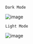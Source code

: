     Dark Mode

![image](https://github.com/user-attachments/assets/52988927-1c00-41f9-9e47-4478b2e4a284)

    Light Mode

![image](https://github.com/user-attachments/assets/04169098-db7e-4d01-8890-5f366ba3cfd9)
